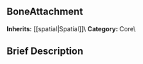 ##  BoneAttachment  
**Inherits:** [[spatial|Spatial]]\\
**Category:** Core\\
##  Brief Description  


